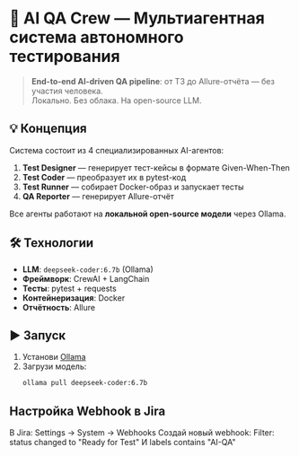 # 🤖 AI QA Crew — Мультиагентная система автономного тестирования

> **End-to-end AI-driven QA pipeline**: от ТЗ до Allure-отчёта — без участия человека.  
> Локально. Без облака. На open-source LLM.

## 💡 Концепция
Система состоит из 4 специализированных AI-агентов:
1. **Test Designer** — генерирует тест-кейсы в формате Given-When-Then
2. **Test Coder** — преобразует их в pytest-код
3. **Test Runner** — собирает Docker-образ и запускает тесты
4. **QA Reporter** — генерирует Allure-отчёт

Все агенты работают на **локальной open-source модели** через Ollama.

## 🛠️ Технологии
- **LLM**: `deepseek-coder:6.7b` (Ollama)
- **Фреймворк**: CrewAI + LangChain
- **Тесты**: pytest + requests
- **Контейнеризация**: Docker
- **Отчётность**: Allure

## ▶️ Запуск

1. Установи [Ollama](https://ollama.com/)
2. Загрузи модель:
   ```bash
   ollama pull deepseek-coder:6.7b
   
## Настройка Webhook в Jira
В Jira: Settings → System → Webhooks
Создай новый webhook:
 Filter: status changed to "Ready for Test" И labels contains "AI-QA"